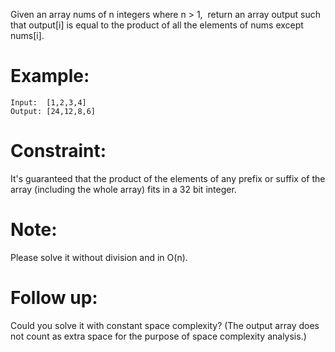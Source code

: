 Given an array nums of n integers where n > 1,  return an array output such that output[i] is equal to the product of all the elements of nums except nums[i].

# Example:
```
Input:  [1,2,3,4]
Output: [24,12,8,6]
```
#  Constraint: 
It's guaranteed that the product of the elements of any prefix or suffix of the array (including the whole array) fits in a 32 bit integer.

#  Note: 
Please solve it without division and in O(n).

# Follow up:
Could you solve it with constant space complexity? (The output array does not count as extra space for the purpose of space complexity analysis.)
